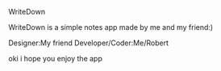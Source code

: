 WriteDown

WriteDown is a simple notes app made by me and my friend:)

Designer:My friend
Developer/Coder:Me/Robert

oki i hope you enjoy the app
